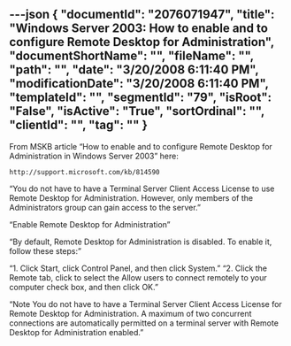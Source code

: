 ---json
{
  "documentId": "2076071947",
  "title": "Windows Server 2003: How to enable and to configure Remote Desktop for Administration",
  "documentShortName": "",
  "fileName": "",
  "path": "",
  "date": "3/20/2008 6:11:40 PM",
  "modificationDate": "3/20/2008 6:11:40 PM",
  "templateId": "",
  "segmentId": "79",
  "isRoot": "False",
  "isActive": "True",
  "sortOrdinal": "",
  "clientId": "",
  "tag": ""
}
---

From MSKB article “How to enable and to configure Remote Desktop for Administration in Windows Server 2003” here:

    http://support.microsoft.com/kb/814590

“You do not have to have a Terminal Server Client Access License to use Remote Desktop for Administration. However, only members of the Administrators group can gain access to the server.”

“Enable Remote Desktop for Administration”

“By default, Remote Desktop for Administration is disabled. To enable it, follow these steps:”

“1. Click Start, click Control Panel, and then click System.”
“2. Click the Remote tab, click to select the Allow users to connect remotely to your computer check box, and then click OK.”

“Note You do not have to have a Terminal Server Client Access License for Remote Desktop for Administration. A maximum of two concurrent connections are automatically permitted on a terminal server with Remote Desktop for Administration enabled.”
